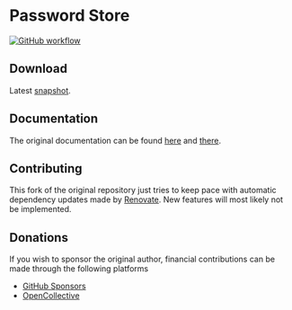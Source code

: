 # Password Store

[![GitHub workflow](https://github.com/agrahn/Android-Password-Store/workflows/Deploy%20snapshot%20builds/badge.svg)](https://github.com/agrahn/Android-Password-Store/actions)

## Download

Latest [snapshot](https://github.com/agrahn/Android-Password-Store/releases/tag/latest).

## Documentation

The original documentation can be found [here](https://docs.passwordstore.app) and [there](https://github.com/android-password-store/Android-Password-Store/wiki/).

## Contributing

This fork of the original repository just tries to keep pace with automatic dependency updates made by [Renovate](https://github.com/apps/renovate). New features will most likely not be implemented.

## Donations

If you wish to sponsor the original author, financial contributions can be made through the following platforms

- [GitHub Sponsors](https://github.com/sponsors/android-password-store)
- [OpenCollective](https://opencollective.com/android-password-store)
